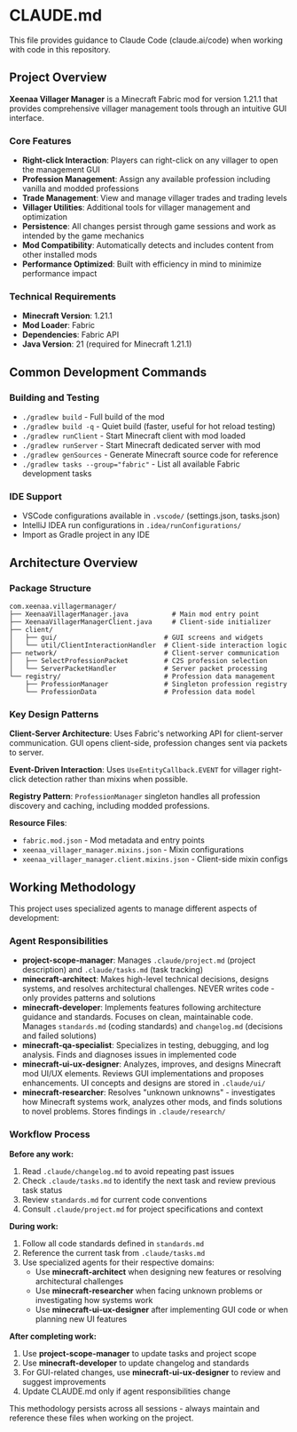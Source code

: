 # CLAUDE.md

This file provides guidance to Claude Code (claude.ai/code) when working with code in this repository.

## Project Overview

**Xeenaa Villager Manager** is a Minecraft Fabric mod for version 1.21.1 that provides comprehensive villager management tools through an intuitive GUI interface.

### Core Features
- **Right-click Interaction**: Players can right-click on any villager to open the management GUI
- **Profession Management**: Assign any available profession including vanilla and modded professions
- **Trade Management**: View and manage villager trades and trading levels
- **Villager Utilities**: Additional tools for villager management and optimization
- **Persistence**: All changes persist through game sessions and work as intended by the game mechanics
- **Mod Compatibility**: Automatically detects and includes content from other installed mods
- **Performance Optimized**: Built with efficiency in mind to minimize performance impact

### Technical Requirements
- **Minecraft Version**: 1.21.1
- **Mod Loader**: Fabric
- **Dependencies**: Fabric API
- **Java Version**: 21 (required for Minecraft 1.21.1)

## Common Development Commands

### Building and Testing
- `./gradlew build` - Full build of the mod
- `./gradlew build -q` - Quiet build (faster, useful for hot reload testing)
- `./gradlew runClient` - Start Minecraft client with mod loaded
- `./gradlew runServer` - Start Minecraft dedicated server with mod
- `./gradlew genSources` - Generate Minecraft source code for reference
- `./gradlew tasks --group="fabric"` - List all available Fabric development tasks

### IDE Support
- VSCode configurations available in `.vscode/` (settings.json, tasks.json)
- IntelliJ IDEA run configurations in `.idea/runConfigurations/`
- Import as Gradle project in any IDE

## Architecture Overview

### Package Structure
```
com.xeenaa.villagermanager/
├── XeenaaVillagerManager.java           # Main mod entry point
├── XeenaaVillagerManagerClient.java     # Client-side initializer  
├── client/
│   ├── gui/                           # GUI screens and widgets
│   └── util/ClientInteractionHandler  # Client-side interaction logic
├── network/                           # Client-server communication
│   ├── SelectProfessionPacket         # C2S profession selection
│   └── ServerPacketHandler            # Server packet processing
└── registry/                          # Profession data management
    ├── ProfessionManager              # Singleton profession registry
    └── ProfessionData                 # Profession data model
```

### Key Design Patterns

**Client-Server Architecture**: Uses Fabric's networking API for client-server communication. GUI opens client-side, profession changes sent via packets to server.

**Event-Driven Interaction**: Uses `UseEntityCallback.EVENT` for villager right-click detection rather than mixins when possible.

**Registry Pattern**: `ProfessionManager` singleton handles all profession discovery and caching, including modded professions.

**Resource Files**:
- `fabric.mod.json` - Mod metadata and entry points
- `xeenaa_villager_manager.mixins.json` - Mixin configurations
- `xeenaa_villager_manager.client.mixins.json` - Client-side mixin configs

## Working Methodology

This project uses specialized agents to manage different aspects of development:

### Agent Responsibilities

- **project-scope-manager**: Manages `.claude/project.md` (project description) and `.claude/tasks.md` (task tracking)
- **minecraft-architect**: Makes high-level technical decisions, designs systems, and resolves architectural challenges. NEVER writes code - only provides patterns and solutions
- **minecraft-developer**: Implements features following architecture guidance and standards. Focuses on clean, maintainable code. Manages `standards.md` (coding standards) and `changelog.md` (decisions and failed solutions)
- **minecraft-qa-specialist**: Specializes in testing, debugging, and log analysis. Finds and diagnoses issues in implemented code
- **minecraft-ui-ux-designer**: Analyzes, improves, and designs Minecraft mod UI/UX elements. Reviews GUI implementations and proposes enhancements. UI concepts and designs are stored in `.claude/ui/`
- **minecraft-researcher**: Resolves "unknown unknowns" - investigates how Minecraft systems work, analyzes other mods, and finds solutions to novel problems. Stores findings in `.claude/research/`

### Workflow Process

**Before any work:**
1. Read `.claude/changelog.md` to avoid repeating past issues
2. Check `.claude/tasks.md` to identify the next task and review previous task status
3. Review `standards.md` for current code conventions
4. Consult `.claude/project.md` for project specifications and context

**During work:**
1. Follow all code standards defined in `standards.md`
2. Reference the current task from `.claude/tasks.md`
3. Use specialized agents for their respective domains:
   - Use **minecraft-architect** when designing new features or resolving architectural challenges
   - Use **minecraft-researcher** when facing unknown problems or investigating how systems work
   - Use **minecraft-ui-ux-designer** after implementing GUI code or when planning new UI features

**After completing work:**
1. Use **project-scope-manager** to update tasks and project scope
2. Use **minecraft-developer** to update changelog and standards
3. For GUI-related changes, use **minecraft-ui-ux-designer** to review and suggest improvements
4. Update CLAUDE.md only if agent responsibilities change

This methodology persists across all sessions - always maintain and reference these files when working on the project.